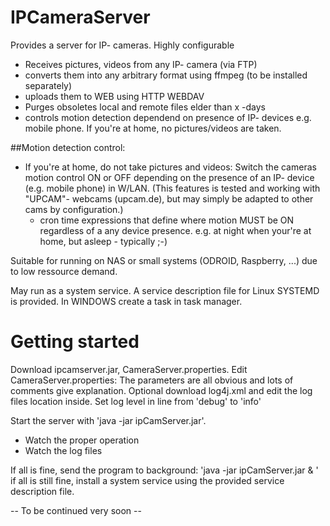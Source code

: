 # IPCameraServer
Provides a server for IP- cameras. Highly configurable

 - Receives pictures, videos from any IP- camera (via FTP)
 - converts them into any arbitrary format using ffmpeg (to be installed separately)
 - uploads them to WEB using HTTP WEBDAV
 - Purges obsoletes local and remote files elder than x -days
 - controls motion detection dependend on presence of  IP- devices e.g. mobile phone. If you're at home, no pictures/videos are taken.
     
 
##Motion detection control:
- If you're at home, do not take pictures and videos: Switch the cameras motion control ON or OFF depending on the presence of an IP- device (e.g. mobile phone) in W/LAN. (This features is tested and working with "UPCAM"- webcams (upcam.de), but may simply be adapted to other cams by configuration.)
	- cron time expressions that define where motion MUST be ON regardless of a any device presence. e.g. at night when your're at home, but asleep - typically ;-)  

Suitable for running on NAS or small systems (ODROID, Raspberry, ...) due to low ressource demand.

May run as a system service. A service description file for Linux SYSTEMD is provided. In WINDOWS create a task in task manager. 

# Getting started
Download ipcamserver.jar, CameraServer.properties.
Edit CameraServer.properties: The parameters are all obvious and lots of comments give explanation.
Optional download log4j.xml and edit the log files location inside. Set log level in line <Logger name="com.gsi" level="debug">  from 'debug' to 'info'

Start the server with 'java -jar ipCamServer.jar'. 
- Watch the proper operation
- Watch the log files

If all is fine, send the program to background: 'java -jar ipCamServer.jar & '
if all is still fine, install a system service using the provided service description file. 

-- To be continued very soon --
